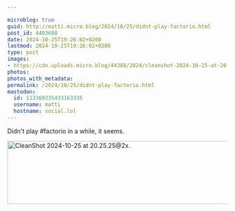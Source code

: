 ```yaml
---

microblog: true
guid: http://matti.micro.blog/2024/10/25/didnt-play-factorio.html
post_id: 4403688
date: 2024-10-25T19:26:02+0200
lastmod: 2024-10-25T19:26:02+0200
type: post
images:
- https://cdn.uploads.micro.blog/44388/2024/cleanshot-2024-10-25-at-20.25.252x.png
photos:
photos_with_metadata:
permalink: /2024/10/25/didnt-play-factorio.html
mastodon:
  id: 113369235433163335
  username: matti
  hostname: social.lol
---
```

Didn't play #factorio in a while, it seems.

<img src="/media/uploads/2024/cleanshot-2024-10-25-at-20.25.252x.png" alt="CleanShot 2024-10-25 at 20.25.25@2x." width="568" height="144" />
